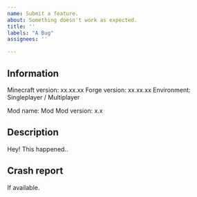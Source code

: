 ```yaml
---
name: Submit a feature.
about: Something doesn't work as expected.
title: ''
labels: "‎‎A Bug"
assignees: ''

---
```


## **Information**
Minecraft version: xx.xx.xx
Forge version: xx.xx.xx
Environment: Singleplayer / Multiplayer

Mod name: Mod
Mod version: x.x


## **Description**
Hey! This happened..


## **Crash report**
If available.
